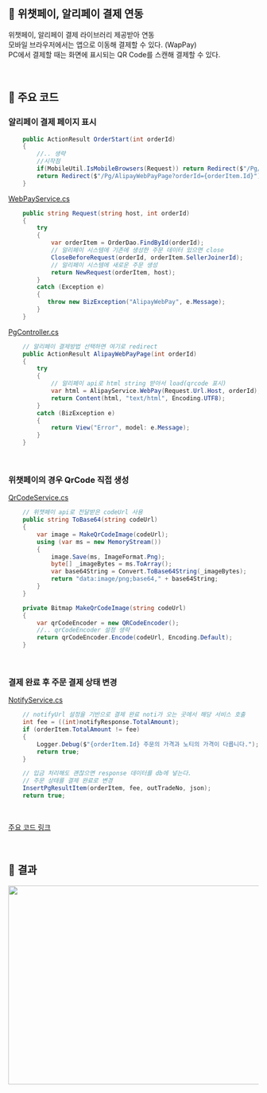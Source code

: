 
<br>

## 📌 위챗페이, 알리페이 결제 연동

위챗페이, 알리페이 결제 라이브러리 제공받아 연동  
모바일 브라우저에서는 앱으로 이동해 결제할 수 있다. (WapPay)  
PC에서 결제할 때는 화면에 표시되는 QR Code를 스캔해 결제할 수 있다.

<br>

## 📌 주요 코드


### 알리페이 결제 페이지 표시

```C#
    public ActionResult OrderStart(int orderId)
    {
        //.. 생략
        //시작점
        if(MobileUtil.IsMobileBrowsers(Request)) return Redirect($"/Pg/AlipayWapPayPage?orderId={orderItem.Id}");
        return Redirect($"/Pg/AlipayWebPayPage?orderId={orderItem.Id}");
    }
```

[WebPayService.cs](./Code/Alipay/WebPayService.cs)

```C#
    public string Request(string host, int orderId)
    {
        try
        {
            var orderItem = OrderDao.FindById(orderId);
            // 알리페이 시스템에 기존에 생성한 주문 데이터 있으면 close
            CloseBeforeRequest(orderId, orderItem.SellerJoinerId);
            // 알리페이 시스템에 새로운 주문 생성
            return NewRequest(orderItem, host);
        }
        catch (Exception e)
        {
           throw new BizException("AlipayWebPay", e.Message);
        }
    }

```

[PgController.cs](./Code/Controller/PgController.cs)

```C#
    // 알리페이 결제방법 선택하면 여기로 redirect
    public ActionResult AlipayWebPayPage(int orderId)
    {
        try
        {
            // 알리페이 api로 html string 받아서 load(qrcode 표시)
            var html = AlipayService.WebPay(Request.Url.Host, orderId);
            return Content(html, "text/html", Encoding.UTF8);
        }
        catch (BizException e)
        {
            return View("Error", model: e.Message);
        }
    }
```

<br>

### 위챗페이의 경우 QrCode 직접 생성

[QrCodeService.cs](./Code/Wechatpay/QrCodeService.cs)

```C#
    // 위챗페이 api로 전달받은 codeUrl 사용
    public string ToBase64(string codeUrl)
    {
        var image = MakeQrCodeImage(codeUrl);
        using (var ms = new MemoryStream())
        {
            image.Save(ms, ImageFormat.Png);
            byte[] _imageBytes = ms.ToArray();
            var base64String = Convert.ToBase64String(_imageBytes);
            return "data:image/png;base64," + base64String;
        }
    }

    private Bitmap MakeQrCodeImage(string codeUrl)
    {
        var qrCodeEncoder = new QRCodeEncoder();
        //.. qrCodeEncoder 설정 생략
        return qrCodeEncoder.Encode(codeUrl, Encoding.Default);
    }
```

<br>

### 결제 완료 후 주문 결제 상태 변경

[NotifyService.cs](./Code/Alipay/NotifyService.cs)

```C#
    // notifyUrl 설정을 기반으로 결제 완료 noti가 오는 곳에서 해당 서비스 호출
    int fee = ((int)notifyResponse.TotalAmount);
    if (orderItem.TotalAmount != fee)
    {
        Logger.Debug($"{orderItem.Id} 주문의 가격과 노티의 가격이 다릅니다.");
        return true;
    }

    // 입금 처리해도 괜찮으면 response 데이터를 db에 넣는다.
    // 주문 상태를 결제 완료로 변경
    InsertPgResultItem(orderItem, fee, outTradeNo, json); 
    return true;    
```

<br>

[주요 코드 링크](./Code)

<br>

## 📌 결과

<img src="./Image/alipay.gif" width="700" height="400">
